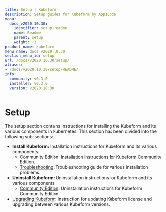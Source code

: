 ```yaml
---
title: Setup | Kubeform
description: Setup guides for Kubeform by AppsCode
menu:
  docs_v2020.10.30:
    identifier: setup-readme
    name: Readme
    parent: setup
    weight: -1
product_name: kubeform
menu_name: docs_v2020.10.30
section_menu_id: setup
url: /docs/v2020.10.30/setup/
aliases:
- /docs/v2020.10.30/setup/README/
info:
  community: v0.3.0
  installer: v0.3.0
  version: v2020.10.30
---
```


# Setup

The setup section contains instructions for installing the Kubeform and its various components in Kubernetes. This section has been divided into the following sub-sections:

- **Install Kubeform:** Installation instructions for Kubeform and its various components.
  - [Community Edition](/docs/v2020.10.30/setup/install/community): Installation instructions for Kubeform Community Edition.
  - [Troubleshooting](/docs/v2020.10.30/setup/install/troubleshoting): Troubleshooting guide for various installation problems.
- **Uninstall Kubeform:** Uninstallation instructions for Kubeform and its various components.
  - [Community Edition](/docs/v2020.10.30/setup/uninstall/community): Uninstallation instructions for Kubeform Community Edition.
- [Upgrading Kubeform](/docs/v2020.10.30/setup/upgrade): Instruction for updating Kubeform license and upgrading between various Kubeform versions.

